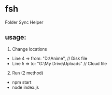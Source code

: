 # fsh
Folder Sync Helper

## usage:
1. Change locations
  - Line 4 => from: "D:\\Anime", // Disk file
  - Line 5 => to: "G:\\My Drive\\Uploads" // Cloud file
2. Run (2 method)
  - npm start
  - node index.js
